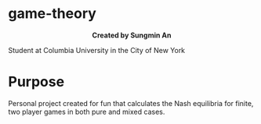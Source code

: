 # game-theory                                                   

<p align = "center">
<b>Created by Sungmin An</b>
</p>
Student at Columbia University in the City of New York

Purpose
=======
Personal project created for fun that calculates the Nash equilibria for finite, two player games in both pure and mixed cases.


